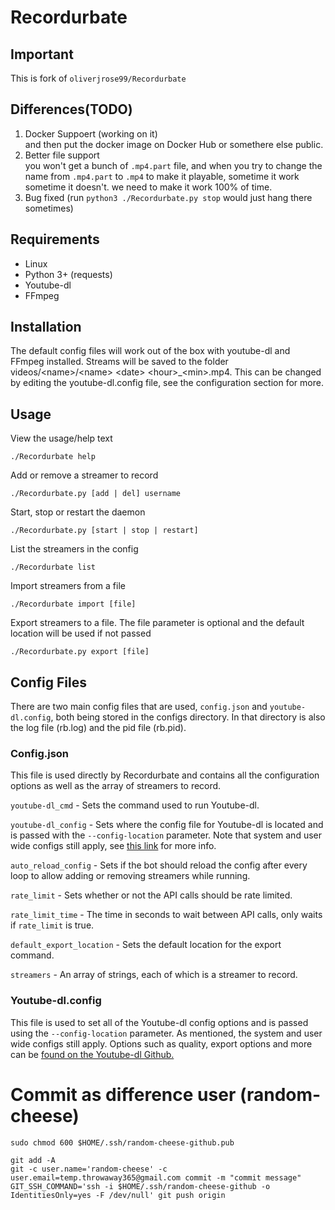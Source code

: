 # Recordurbate

## Important
This is fork of `oliverjrose99/Recordurbate`  

## Differences(TODO)
1. Docker Suppoert (working on it)     
	and then put the docker image on Docker Hub or somethere else public.
2. Better file support       
	you won't get a bunch of `.mp4.part` file, and when you try to change the name from `.mp4.part` to `.mp4` to make it playable, sometime it work sometime it doesn't. we need to make it work 100% of time.      
3. Bug fixed (run `python3 ./Recordurbate.py stop` would just hang there sometimes)


## Requirements
* Linux
* Python 3+ (requests)
* Youtube-dl
* FFmpeg
## Installation
The default config files will work out of the box with youtube-dl and FFmpeg installed. Streams will be saved to the folder videos/\<name>/\<name> \<date> \<hour>_\<min>.mp4. This can be changed by editing the youtube-dl.config file, see the configuration section for more. 
## Usage

View the usage/help text
```
./Recordurbate help
```

Add or remove a streamer to record
```
./Recordurbate.py [add | del] username
```

Start, stop or restart the daemon
```
./Recordurbate.py [start | stop | restart]
```

List the streamers in the config
```
./Recordurbate list
```

Import streamers from a file
```
./Recordurbate import [file]
```

Export streamers to a file. The file parameter is optional and the default location will be used if not passed
```
./Recordurbate.py export [file]
```

## Config Files
There are two main config files that are used, `config.json` and `youtube-dl.config`, both being stored in the configs directory. In that directory is also the log file (rb.log) and the pid file (rb.pid).

### Config.json
This file is used directly by Recordurbate and contains all the configuration options as well as the array of streamers to record.

`youtube-dl_cmd` - Sets the command used to run Youtube-dl. 

`youtube-dl_config` - Sets where the config file for Youtube-dl is located and is passed with the `--config-location` parameter. Note that system and user wide configs still apply, see [this link](https://github.com/ytdl-org/youtube-dl#configuration) for more info.

`auto_reload_config` - Sets if the bot should reload the config after every loop to allow adding or removing streamers while running.

`rate_limit` - Sets whether or not the API calls should be rate limited.

`rate_limit_time` - The time in seconds to wait between API calls, only waits if `rate_limit` is true.

`default_export_location` - Sets the default location for the export command.

`streamers` - An array of strings, each of which is a streamer to record.

### Youtube-dl.config
This file is used to set all of the Youtube-dl config options and is passed using the `--config-location` parameter. As mentioned, the system and user wide configs still apply. Options such as quality, export options and more can be [found on the Youtube-dl Github.](https://github.com/ytdl-org/youtube-dl)

# Commit as difference user (random-cheese)
```
sudo chmod 600 $HOME/.ssh/random-cheese-github.pub

git add -A
git -c user.name='random-cheese' -c user.email=temp.throwaway365@gmail.com commit -m "commit message"
GIT_SSH_COMMAND='ssh -i $HOME/.ssh/random-cheese-github -o IdentitiesOnly=yes -F /dev/null' git push origin
```